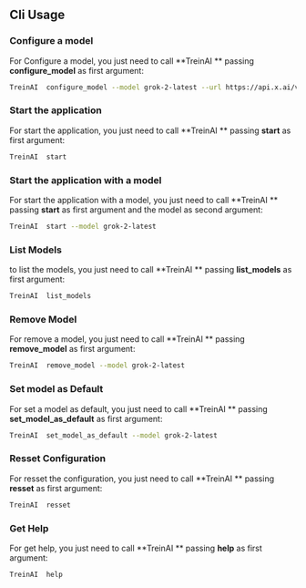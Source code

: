 ## Cli Usage

### Configure a model
For Configure a model, you just need to call **TreinAI ** passing **configure_model** as first argument:

```bash
TreinAI  configure_model --model grok-2-latest --url https://api.x.ai/v1/chat/completions   --key "your key"
```

### Start the application
For start the application, you just need to call **TreinAI ** passing **start** as first argument:

```bash
TreinAI  start
```
### Start the application with a model
For start the application with a model, you just need to call **TreinAI ** passing **start** as first argument and the model as second argument:

```bash
TreinAI  start --model grok-2-latest
```

### List Models 
to list the models, you just need to call **TreinAI ** passing **list_models** as first argument:

```bash
TreinAI  list_models
```

### Remove Model

For remove a model, you just need to call **TreinAI ** passing **remove_model** as first argument:

```bash
TreinAI  remove_model --model grok-2-latest
```

### Set model as Default 
For set a model as default, you just need to call **TreinAI ** passing **set_model_as_default** as first argument:

```bash
TreinAI  set_model_as_default --model grok-2-latest
```
### Resset Configuration
For resset the configuration, you just need to call **TreinAI ** passing **resset** as first argument:

```bash
TreinAI  resset
```

### Get Help
For get help, you just need to call **TreinAI ** passing **help** as first argument:

```bash
TreinAI  help
```

